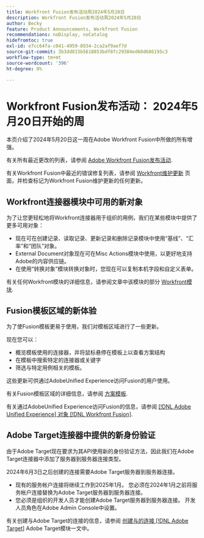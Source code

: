 ```yaml
---
title: Workfront Fusion发布活动周2024年5月20日
description: Workfront Fusion发布活动周2024年5月20日
author: Becky
feature: Product Announcements, Workfront Fusion
recommendations: noDisplay, noCatalog
hidefromtoc: true
exl-id: e7cc64fa-c041-4959-8934-2ca2af9aef7d
source-git-commit: 3b3dd815b5618853bdf8fc29304ed60d686195c3
workflow-type: tm+mt
source-wordcount: '396'
ht-degree: 0%

---
```


# Workfront Fusion发布活动： 2024年5月20日开始的周

本页介绍了2024年5月20日这一周在Adobe Workfront Fusion中所做的所有增强。

有关所有最近更改的列表，请参阅 [Adobe Workfront Fusion发布活动](../../../product-announcements/product-releases/fusion-release-activity/fusion-release-activity.md).

有关Workfront Fusion中最近的错误修复列表，请参阅 [Workfront维护更新](https://experienceleague.adobe.com/docs/workfront-known-issues/releases/current-updates.html) 页面，并检查标记为Workfront Fusion维护更新的任何更新。

## Workfront连接器模块中可用的新对象

为了让您更轻松地将Workfront连接器用于组织的用例，我们在某些模块中提供了更多可用对象：

* 现在可在创建记录、读取记录、更新记录和删除记录模块中使用“基线”、“汇率”和“团队”对象。
* External Document对象现在可在Misc Actions模块中使用，以更好地支持Adobe的内容供应链。
* 在使用“转换对象”模块转换对象时，您现在可以复制本机字段和自定义表单。

有关任何Workfront模块的详细信息，请参阅文章中该模块的部分 [Workfront模块](/help/quicksilver/workfront-fusion/apps-and-their-modules/workfront-modules.md).

## Fusion模板区域的新体验

为了使Fusion模板更易于使用，我们对模板区域进行了一些更新。

现在您可以：

* 概览模板使用的连接器，并将鼠标悬停在模板上以查看方案结构
* 在模板中搜索特定的连接器或关键字
* 筛选与特定用例相关的模板。

这些更新可供通过AdobeUnified Experience访问Fusion的用户使用。

有关Fusion模板区域的详细信息，请参阅 [方案模板](/help/quicksilver/workfront-fusion/scenarios/templates/fusion-templates.md).

有关通过AdobeUnified Experience访问Fusion的信息，请参阅 [[!DNL Adobe Unified Experience] 对象 [!DNL Workfront Fusion]](/help/quicksilver/workfront-fusion/fusion-in-admin-console/fusion-unified-experience.md).

## Adobe Target连接器中提供的新身份验证

由于Adobe Target现在要求为其API使用新的身份验证方法，因此我们在Adobe Target连接器中添加了服务器到服务器连接类型。

2024年6月3日之后创建的连接需要Adobe Target服务器到服务器连接。

* 现有的服务帐户连接将继续工作到2025年1月。 您必须在2024年1月之前将服务帐户连接替换为Adobe Target服务器到服务器连接。
* 您必须是组织的开发人员才能创建Adobe Target服务器到服务器连接。 开发人员角色在Adobe Admin Console中设置。

有关创建与Adobe Target的连接的信息，请参阅 [创建与的连接 [!DNL Adobe Target]](/help/quicksilver/workfront-fusion/apps-and-their-modules/adobe-target-modules.md#create-a-connection-to-adobe-target) Adobe Target模块一文中。
